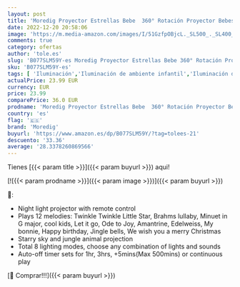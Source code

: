 ```yaml
---
layout: post
title: 'Moredig Proyector Estrellas Bebe  360° Rotación Proyector Bebes Luces y Musica  Temporización y Control Remoto  8 Modos Luz de la Noche  Proyector Infantil Perfecto Regalo Navidad - Azul'
date: 2022-12-20 20:58:06
image: 'https://m.media-amazon.com/images/I/51GzfpOBjcL._SL500_._SL400_.jpg'
comments: true
category: ofertas
author: 'tole.es'
slug: 'B077SLM59Y-es Moredig Proyector Estrellas Bebe 360° Rotación Proyector...'
sku: 'B077SLM59Y-es'
tags: [ 'Iluminación','Iluminación de ambiente infantil','Iluminación de interior','Iluminación infantil nocturna','Lámparas e iluminación infantil','moredig','navidad','🇪🇸', ]
actualPrice: 23.99 EUR
currency: EUR
price: 23.99
comparePrice: 36.0 EUR
prodname: 'Moredig Proyector Estrellas Bebe  360° Rotación Proyector Bebes Luces y Musica  Temporización y Control Remoto  8 Modos Luz de la Noche  Proyector Infantil Perfecto Regalo Navidad - Azul'
country: 'es'
flag: '🇪🇸'
brand: 'Moredig'
buyurl: 'https://www.amazon.es/dp/B077SLM59Y/?tag=tolees-21'
descuento: '33.36'
average: '28.3378260869566'
---
```


Tienes [{{< param title >}}]({{< param buyurl >}}) aqui!

[![{{< param prodname >}}]({{< param image >}})]({{< param buyurl >}})

🔎:

- Night light projector with remote control
- Plays 12 melodies: Twinkle Twinkle Little Star, Brahms lullaby, Minuet in G major, cool kids, Let it go, Ode to Joy, Amantrine, Edelweiss, My bonnie, Happy birthday, Jingle bells, We wish you a merry Christmas
- Starry sky and jungle animal projection
- Total 8 lighting modes, choose any combination of lights and sounds
- Auto-off timer sets for 1hr, 3hrs, +5mins(Max 500mins) or continuous play

[🛒 Comprar!!!]({{< param buyurl >}})
